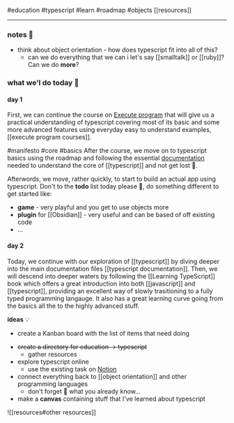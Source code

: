 #education
#typescript
#learn
#roadmap
#objects
[[resources]]

---
### notes 📔
* think about object orientation - how does typescript fit into all of this?
	* can we do everything that we can i let's say [[smalltalk]] or [[ruby]]? Can we do **more**?

### what we'l do today 📆

#### day 1
First, we can continue the course on [Execute program](https://www.executeprogram.com/courses/everyday-typescript) that will give us a practical understanding of typescript covering most of its basic and some more advanced features using everyday easy to understand examples, [[execute program courses]].

#manifesto #core #basics
After the course, we move on to typescript basics using the roadmap and following the essential [documentation](documentation) needed to understand the core of  [[typescript]] and not get lost 🧭.

Afterwords, we move, rather quickly, to start to build an actual app using typescript. Don't to the **todo** list today please 🙏, do something different to get started like:

* **game** - very playful and you get to use objects more
* **plugin** for [[Obsidian]] - very useful and can be based of off existing code
* ... 

#### day 2
Today, we continue with our exploration of [[typescript]] by diving deeper into the main documentation files [[typescript documentation]]. Then, we will descend into deeper waters by following the [[Learning TypeScript]] book which offers a great introduction into both [[javascript]] and [[typescript]], providing an excellent way of slowly trasitioning to a fully typed programming langauge. It also has a great learning curve going from the basics all the to the highly advanced stuff.

**ideas** 💡
- create  a Kanban board with the list of items that need doing
* ~~create a directory for education -> typescript~~
	- gather resources
* explore typescript online
	* use the existing task on [Notion](https://www.notion.so/v-sedlar/Study-Learn-Typescript-28599ce232af430e91b564343fe533d2)
* connect everything back to [[object orientation]] and other programming languages
	* don't forget 🤯 what you already know...
* make a **canvas**  containing stuff that I've learned about typescript

![[resources#other resources]]